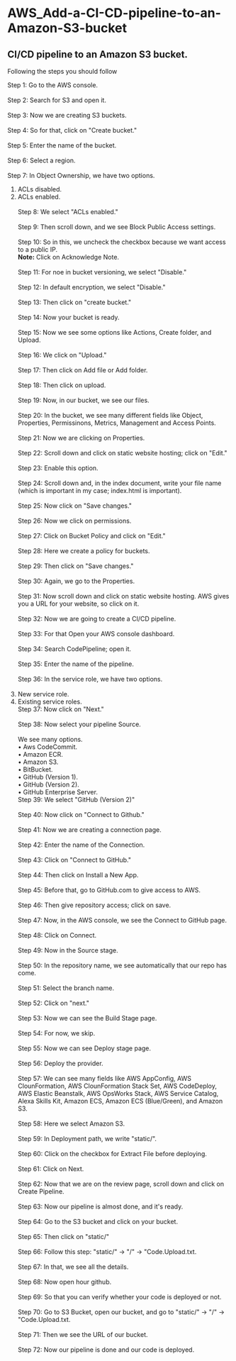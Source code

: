 # AWS_Add-a-CI-CD-pipeline-to-an-Amazon-S3-bucket

<h2>CI/CD pipeline to an Amazon S3 bucket.</h2>

Following the steps you should follow


Step 1: Go to the AWS console.<br><br>
Step 2: Search for S3 and open it.<br><br>
Step 3: Now we are creating S3 buckets.<br><br>
Step 4: So for that, click on "Create bucket."<br><br>
Step 5: Enter the name of the bucket. <br><br>
Step 6: Select a region.<br><br>
Step 7: In Object Ownership, we have two options.<br>
1. ACLs disabled.<br>
2. ACLs enabled.<br><br>
Step 8: We select "ACLs enabled."<br><br>
Step 9: Then scroll down, and we see Block Public Access settings.<br><br>
Step 10: So in this, we uncheck the checkbox because we want access to a public IP.<br>
**Note:** Click on Acknowledge Note.<br><br>
Step 11: For noe in bucket versioning, we select "Disable."<br><br>
Step 12: In default encryption, we select "Disable."<br><br>
Step 13: Then click on "create bucket."<br><br>
Step 14: Now your bucket is ready.<br><br>
Step 15: Now we see some options like Actions, Create folder, and Upload.<br><br>
Step 16: We click on "Upload."<br><br>
Step 17: Then click on Add file or Add folder.<br><br>
Step 18: Then click on upload.<br><br>
Step 19: Now, in our bucket, we see our files.<br><br>
Step 20: In the bucket, we see many different fields like Object, Properties, Permissinons, Metrics, Management and Access Points.<br><br>
Step 21: Now we are clicking on Properties.<br><br>
Step 22: Scroll down and click on static website hosting; click on "Edit."<br><br>
Step 23: Enable this option.<br><br>
Step 24: Scroll down and, in the index document, write your file name (which is important in my case; index.html is important).<br><br>
Step 25: Now click on "Save changes."<br><br>
Step 26: Now we click on permissions.<br><br>
Step 27: Click on Bucket Policy and click on "Edit."<br><br>
Step 28: Here we create a policy for buckets.<br><br>
Step 29: Then click on "Save changes."<br><br>
Step 30: Again, we go to the Properties.<br><br>
Step 31: Now scroll down and click on static website hosting. AWS gives you a URL for your website, so click on it.<br><br>
Step 32: Now we are going to create a CI/CD pipeline.<br><br>
Step 33: For that Open your AWS console dashboard.<br><br>
Step 34: Search CodePipeline; open it.<br><br>
Step 35: Enter the name of the pipeline.<br><br>
Step 36: In the service role, we have two options.<br><br>
1. New service role.<br>
2. Existing service roles.<br>
Step 37: Now click on "Next."<br><br>
Step 38: Now select your pipeline Source.<br><br>
We see many options.<br>
• Aws CodeCommit.<br>
• Amazon ECR.<br>
• Amazon S3.<br>
• BitBucket.<br>
• GitHub (Version 1).<br>
• GitHub (Version 2).<br>
• GitHub Enterprise Server.<br>
Step 39: We select "GitHub (Version 2)"<br><br>
Step 40: Now click on "Connect to Github."<br><br>
Step 41: Now we are creating a connection page.<br><br>
Step 42: Enter the name of the Connection.<br><br>
Step 43: Click on "Connect to GitHub."<br><br>
Step 44: Then click on Install a New App.<br><br>
Step 45: Before that, go to GitHub.com to give access to AWS.<br><br>
Step 46: Then give repository access; click on save.<br><br>
Step 47: Now, in the AWS console, we see the Connect to GitHub page.<br><br>
Step 48: Click on Connect.<br><br>
Step 49: Now in the Source stage.<br><br>
Step 50: In the repository name, we see automatically that our repo has come.<br><br>
Step 51: Select the branch name.<br><br>
Step 52: Click on "next."<br><br>
Step 53: Now we can see the Build Stage page.<br><br>
Step 54: For now, we skip.<br><br>
Step 55: Now we can see Deploy stage page.<br><br>
Step 56: Deploy the provider. <br><br>
Step 57: We can see many fields like AWS AppConfig, AWS ClounFormation, AWS ClounFormation Stack Set, AWS CodeDeploy, AWS Elastic Beanstalk, AWS OpsWorks Stack, AWS Service Catalog, Alexa Skills Kit, Amazon ECS, Amazon ECS (Blue/Green), and Amazon S3.<br><br>
Step 58: Here we select Amazon S3.<br><br>
Step 59: In Deployment path, we write "static/".<br><br>
Step 60: Click on the checkbox for Extract File before deploying.<br><br>
Step 61: Click on Next.<br><br>
Step 62: Now that we are on the review page, scroll down and click on Create Pipeline.<br><br>
Step 63: Now our pipeline is almost done, and it's ready. <br><br>
Step 64: Go to the S3 bucket and click on your bucket.<br><br>
Step 65: Then click on "static/"<br><br>
Step 66: Follow this step: "static/" -> "/" -> "Code.Upload.txt.<br><br>
Step 67: In that, we see all the details.<br><br>
Step 68: Now open hour github.<br><br>
Step 69: So that you can verify whether your code is deployed or not.<br><br>
Step 70: Go to S3 Bucket, open our bucket, and go to "static/" -> "/" -> "Code.Upload.txt. <br><br>
Step 71: Then we see the URL of our bucket.<br><br>
Step 72: Now our pipeline is done and our code is deployed.<br><br>
